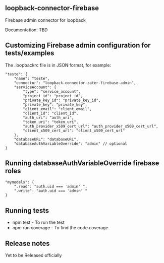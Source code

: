 ## loopback-connector-firebase

Firebase admin connector for loopback

Documentation: TBD


## Customizing Firebase admin configuration for tests/examples

The .loopbackrc file is in JSON format, for example:

    "teste": {
        "name": "teste",
        "connector": "loopback-connector-zater-firebase-admin",
        "serviceAccount": {
            "type": "service_account",
            "project_id": "project_id",
            "private_key_id": "private_key_id",
            "private_key": "private_key",
            "client_email": "client_email",
            "client_id": "client_id",
            "auth_uri": "auth_uri",
            "token_uri": "token_uri",
            "auth_provider_x509_cert_url": "auth_provider_x509_cert_url",
            "client_x509_cert_url": "client_x509_cert_url"
        },
        "databaseURL": "databaseURL",
        "databaseAuthVariableOverride": "admin" // optional
    }

## Running databaseAuthVariableOverride firebase roles

    "mymodels": {
        ".read": "auth.uid === 'admin' ",
        ".write": "auth.uid === 'admin' "
    }

## Running tests

 * npm test - To run the test
 * npm run coverage - To find the code coverage

## Release notes
 Yet to be Released officially

